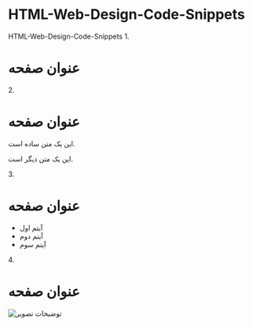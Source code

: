 # HTML-Web-Design-Code-Snippets
HTML-Web-Design-Code-Snippets
1.
<!DOCTYPE html>
<html>
<head>
	<title>صفحه من</title>
</head>
<body>
	<h1>عنوان صفحه</h1>
</body>
</html>
2.
<!DOCTYPE html>
<html>
<head>
	<title>صفحه من</title>
</head>
<body>
	<h1>عنوان صفحه</h1>
	<p>این یک متن ساده است.</p>
	<p>این یک متن دیگر است.</p>
</body>
</html>
3.
<!DOCTYPE html>
<html>
<head>
	<title>صفحه من</title>
</head>
<body>
	<h1>عنوان صفحه</h1>
	<ul>
		<li>آیتم اول</li>
		<li>آیتم دوم</li>
		<li>آیتم سوم</li>
	</ul>
</body>
</html>
4.
<!DOCTYPE html>
<html>
<head>
	<title>صفحه من</title>
</head>
<body>
	<h1>عنوان صفحه</h1>
	<img src="path/to/image.jpg" alt="توضیحات تصویر">
</body>
</html>
